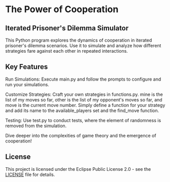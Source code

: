 # The Power of Cooperation


## Iterated Prisoner's Dilemma Simulator

This Python program explores the dynamics of cooperation in iterated prisoner's dilemma scenarios. Use it to simulate and analyze how different strategies fare against each other in repeated interactions.

## Key Features

Run Simulations: Execute main.py and follow the prompts to configure and run your simulations.
    
Customize Strategies: Craft your own strategies in functions.py. mine is the list of my moves so far, other is the list of my opponent's moves so far, and move is the current move number. Simply define a function for your strategy and add its name to the available_players set and the find_move function.
    
Testing: Use test.py to conduct tests, where the element of randomness is removed from the simulation.


Dive deeper into the complexities of game theory and the emergence of cooperation!

## License

This project is licensed under the Eclipse Public License 2.0 - see the [LICENSE](LICENSE) file for details.
